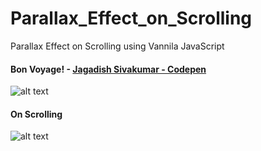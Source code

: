 # Parallax_Effect_on_Scrolling
Parallax Effect on Scrolling using Vannila JavaScript


#### Bon Voyage! - [Jagadish Sivakumar - Codepen](https://codepen.io/jagadishsivakumar/full/YzyoZZr)

![alt text][Output]

[Output]: https://raw.githubusercontent.com/JagadishSivakumar/Parallax_Effect_on_Scrolling/master/assets/ssa.png


#### On Scrolling

![alt text][Outputs]

[Outputs]: https://raw.githubusercontent.com/JagadishSivakumar/Parallax_Effect_on_Scrolling/master/assets/ssb.png
